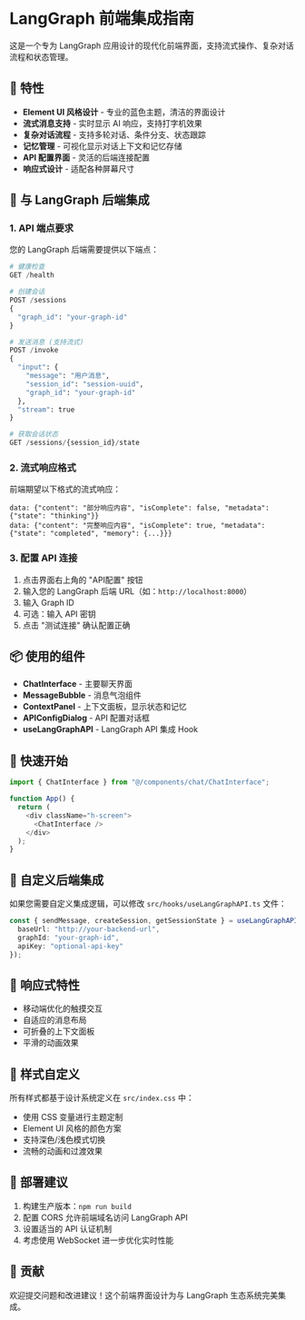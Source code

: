 # LangGraph 前端集成指南

这是一个专为 LangGraph 应用设计的现代化前端界面，支持流式操作、复杂对话流程和状态管理。

## 🎨 特性

- **Element UI 风格设计** - 专业的蓝色主题，清洁的界面设计
- **流式消息支持** - 实时显示 AI 响应，支持打字机效果
- **复杂对话流程** - 支持多轮对话、条件分支、状态跟踪
- **记忆管理** - 可视化显示对话上下文和记忆存储
- **API 配置界面** - 灵活的后端连接配置
- **响应式设计** - 适配各种屏幕尺寸

## 🔧 与 LangGraph 后端集成

### 1. API 端点要求

您的 LangGraph 后端需要提供以下端点：

```python
# 健康检查
GET /health

# 创建会话
POST /sessions
{
  "graph_id": "your-graph-id"
}

# 发送消息 (支持流式)
POST /invoke
{
  "input": {
    "message": "用户消息",
    "session_id": "session-uuid",
    "graph_id": "your-graph-id"
  },
  "stream": true
}

# 获取会话状态
GET /sessions/{session_id}/state
```

### 2. 流式响应格式

前端期望以下格式的流式响应：

```
data: {"content": "部分响应内容", "isComplete": false, "metadata": {"state": "thinking"}}
data: {"content": "完整响应内容", "isComplete": true, "metadata": {"state": "completed", "memory": {...}}}
```

### 3. 配置 API 连接

1. 点击界面右上角的 "API配置" 按钮
2. 输入您的 LangGraph 后端 URL（如：`http://localhost:8000`）
3. 输入 Graph ID
4. 可选：输入 API 密钥
5. 点击 "测试连接" 确认配置正确

## 📦 使用的组件

- **ChatInterface** - 主要聊天界面
- **MessageBubble** - 消息气泡组件
- **ContextPanel** - 上下文面板，显示状态和记忆
- **APIConfigDialog** - API 配置对话框
- **useLangGraphAPI** - LangGraph API 集成 Hook

## 🎯 快速开始

```typescript
import { ChatInterface } from "@/components/chat/ChatInterface";

function App() {
  return (
    <div className="h-screen">
      <ChatInterface />
    </div>
  );
}
```

## 🔄 自定义后端集成

如果您需要自定义集成逻辑，可以修改 `src/hooks/useLangGraphAPI.ts` 文件：

```typescript
const { sendMessage, createSession, getSessionState } = useLangGraphAPI({
  baseUrl: "http://your-backend-url",
  graphId: "your-graph-id",
  apiKey: "optional-api-key"
});
```

## 📱 响应式特性

- 移动端优化的触摸交互
- 自适应的消息布局
- 可折叠的上下文面板
- 平滑的动画效果

## 🎨 样式自定义

所有样式都基于设计系统定义在 `src/index.css` 中：

- 使用 CSS 变量进行主题定制
- Element UI 风格的颜色方案
- 支持深色/浅色模式切换
- 流畅的动画和过渡效果

## 🚀 部署建议

1. 构建生产版本：`npm run build`
2. 配置 CORS 允许前端域名访问 LangGraph API
3. 设置适当的 API 认证机制
4. 考虑使用 WebSocket 进一步优化实时性能

## 🤝 贡献

欢迎提交问题和改进建议！这个前端界面设计为与 LangGraph 生态系统完美集成。